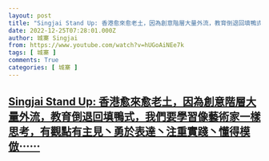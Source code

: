 ```yaml
---
layout: post
title: "Singjai Stand Up: 香港愈來愈老土，因為創意階層大量外流，教育倒退回填鴨式，我們要學習像藝術家一樣思考，有觀點有主見丶勇於表達丶注重實踐丶懂得模倣⋯⋯"
date: 2022-12-25T07:28:01.000Z
author: 城寨 Singjai
from: https://www.youtube.com/watch?v=hUGoAiNEe7k
tags: [ 城寨 ]
comments: True
categories: [ 城寨 ]
---
```

<!--1671953281000-->
[Singjai Stand Up: 香港愈來愈老土，因為創意階層大量外流，教育倒退回填鴨式，我們要學習像藝術家一樣思考，有觀點有主見丶勇於表達丶注重實踐丶懂得模倣⋯⋯](https://www.youtube.com/watch?v=hUGoAiNEe7k)
------

<div>

</div>
